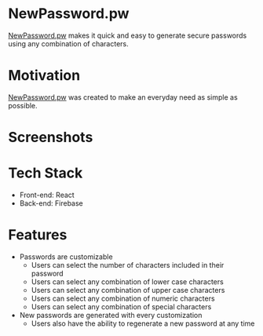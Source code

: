# NewPassword.pw

[NewPassword.pw](https://newpassword.pw) makes it quick and easy to generate secure passwords using any combination of characters.

# Motivation

[NewPassword.pw](https://newpassword.pw) was created to make an everyday need as simple as possible.

# Screenshots

# Tech Stack

* Front-end: React
* Back-end: Firebase

# Features

* Passwords are customizable
  * Users can select the number of characters included in their password
  * Users can select any combination of lower case characters
  * Users can select any combination of upper case characters
  * Users can select any combination of numeric characters
  * Users can select any combination of special characters
* New passwords are generated with every customization
  * Users also have the ability to regenerate a new password at any time
